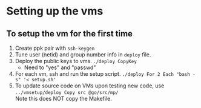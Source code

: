 # Setting up the vms

## To setup the vm for the first time

1. Create ppk pair with `ssh-keygen`
2. Tune user (netid) and group number info in `deploy` file.
3. Deploy the public keys to vms. `./deploy CopyKey`
   - Need to "yes" and "passwd"
4. For each vm, ssh and run the setup script. `./deploy For 2 Each "bash -s" '< setup.sh'`
5. To update source code on VMs upon testing new code, use <br />
`../vmsetup/deploy Copy src @go/src/mp/`
<br />Note this does NOT copy the Makefile.

